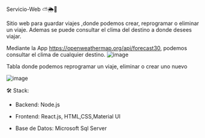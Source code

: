  Servicio-Web ⛅🌦️🚀 

Sitio web para guardar viajes ,donde podemos crear, reprogramar o eliminar un viaje.
Ademas se puede consultar el clima del destino a donde desees viajar.

Mediante la App https://openweathermap.org/api/forecast30, podemos consultar el clima de cualquier destino.
 ![image](https://github.com/Agustina-Flores/Servicio-Web/assets/28354189/38036101-86a1-480a-a084-d947a0b270d2)

 Tabla donde podemos reprogramar un viaje, eliminar o crear uno nuevo

 ![image](https://github.com/Agustina-Flores/Servicio-Web/assets/28354189/b563dc57-5fe9-4df9-b6ca-4f89b60cfb9b)


🛠️ Stack: 

* Backend: Node.js

* Frontend: React.js, HTML,CSS,Material UI

* Base de Datos: Microsoft Sql Server
 
 
